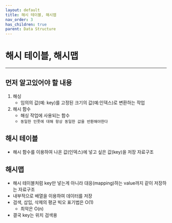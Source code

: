 ```yaml
---
layout: default
title: 해시 테이블, 해시맵
nav_order: 3
has_children: true
parent: Data Structure
---
```


# 해시 테이블, 해시맵

---

## 먼저 알고있어야 할 내용

1. 해싱
   - 임의의 값(예: key)를 고정된 크기의 값(예:인덱스)로 변환하는 작업 
2. 해시 함수
   - 해싱 작업에 사용되는 함수
   - `동일한 인풋에 대해 항상 동일한 값을 반환해야한다`


## 해시 테이블
- 해시 함수를 이용하여 나온 값(인덱스)에 넣고 싶은 값(key)을 저장 자료구조 

## 해시맵

- 해시 테이블처럼 key만 넣는게 아니라 대응(mapping)하는 value까지 같이 저장하는 자료구조
- 내부적으로 배열을 이용하여 데이터를 저장
- 검색, 삽입, 삭제의 평균 빅오 표기법은 O(1)
    - 최악은 O(n)
- 결국 key는 위치 검색용